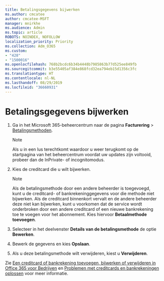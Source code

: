 ```yaml
---
title: Betalingsgegevens bijwerken
ms.author: cmcatee
author: cmcatee-MSFT
manager: mnirkhe
ms.audience: Admin
ms.topic: article
ROBOTS: NOINDEX, NOFOLLOW
localization_priority: Priority
ms.collection: Adm_O365
ms.custom:
- "428"
- "1500016"
ms.openlocfilehash: 768b2bcdc6b34b4448b7985863b77d525ee849fb
ms.sourcegitcommit: b3e55405af384e868fcd32ea794eb15d1356c3fc
ms.translationtype: HT
ms.contentlocale: nl-NL
ms.lasthandoff: 08/29/2019
ms.locfileid: "36660931"
---
```

# <a name="update-payment-details"></a>Betalingsgegevens bijwerken

1. Ga in het Microsoft 365-beheercentrum naar de pagina **Facturering** \> [Betalingsmethoden](https://go.microsoft.com/fwlink/p/?linkid=2018806).

    > [!NOTE]
    > Als u in een lus terechtkomt waardoor u weer terugkomt op de startpagina van het beheercentrum voordat uw updates zijn voltooid, probeer dan de InPrivate- of incognitomodus.
  
2. Kies de creditcard die u wilt bijwerken.

    > [!NOTE]
    > Als de betalingsmethode door een andere beheerder is toegevoegd, kunt u de creditcard- of bankrekeninggegevens voor die methode niet bijwerken. Als de creditcard binnenkort vervalt en de andere beheerder deze niet kan bijwerken, kunt u voorkomen dat de service wordt onderbroken door een andere creditcard of een nieuwe bankrekening toe te voegen voor het abonnement. Kies hiervoor **Betaalmethode toevoegen**.
  
3. Selecteer in het deelvenster **Details van de betalingsmethode** de optie **Bewerken**.

4. Bewerk de gegevens en kies **Opslaan**.

5. Als u deze betalingsmethode wilt verwijderen, kiest u **Verwijderen**.

Zie [Een creditcard of bankrekening toevoegen, bijwerken of verwijderen in Office 365 voor Bedrijven](https://docs.microsoft.com/office365/admin/subscriptions-and-billing/add-update-or-remove-credit-card-or-bank-account) en [Problemen met creditcards en bankrekeningen oplossen](https://docs.microsoft.com/office365/admin/subscriptions-and-billing/add-update-or-remove-credit-card-or-bank-account#troubleshooting-credit-cards-and-bank-accounts) voor meer informatie.